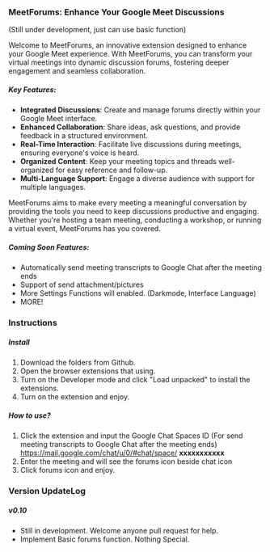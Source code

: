 ### MeetForums: Enhance Your Google Meet Discussions 
(Still under development, just can use basic function)

Welcome to MeetForums, an innovative extension designed to enhance your Google Meet experience. With MeetForums, you can transform your virtual meetings into dynamic discussion forums, fostering deeper engagement and seamless collaboration.

##### Key Features:
- **Integrated Discussions**: Create and manage forums directly within your Google Meet interface.
- **Enhanced Collaboration**: Share ideas, ask questions, and provide feedback in a structured environment.
- **Real-Time Interaction**: Facilitate live discussions during meetings, ensuring everyone's voice is heard.
- **Organized Content**: Keep your meeting topics and threads well-organized for easy reference and follow-up.
- **Multi-Language Support**: Engage a diverse audience with support for multiple languages.

MeetForums aims to make every meeting a meaningful conversation by providing the tools you need to keep discussions productive and engaging. Whether you're hosting a team meeting, conducting a workshop, or running a virtual event, MeetForums has you covered.

##### Coming Soon Features:
- Automatically send meeting transcripts to Google Chat after the meeting ends
- Support of send attachment/pictures
- More Settings Functions will enabled. (Darkmode, Interface Language)
- MORE!

### Instructions
##### Install
1. Download the folders from Github.
2. Open the browser extensions that using.
3. Turn on the Developer mode and click "Load unpacked" to install the extensions.
4. Turn on the extension and enjoy.

##### How to use?
1. Click the extension and input the Google Chat Spaces ID (For send meeting transcripts to Google Chat after the meeting ends)
   https://mail.google.com/chat/u/0/#chat/space/ **xxxxxxxxxxx**
2. Enter the meeting and will see the forums icon beside chat icon
3. Click forums icon and enjoy.

### Version UpdateLog
##### v0.10
- Still in development. Welcome anyone pull request for help.
- Implement Basic forums function. Nothing Special.
